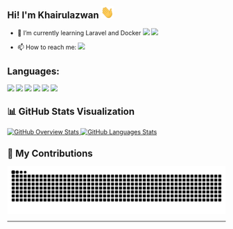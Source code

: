 
<!-- [![Header](https://raw.githubusercontent.com/khairulazwan/khairulazwan/main/readme_header.png "Header")]() -->

## Hi! I'm Khairulazwan <img src="https://raw.githubusercontent.com/mfirdausj/mfirdausj/main/assets/wave.gif" width="30px">

- 🌱 I’m currently learning Laravel and Docker 
<code><img src="https://img.shields.io/badge/Laravel-FF0000?style=for-the-badge&logo=laravel&logoColor=white"></code>
<code><img src="https://img.shields.io/badge/Docker-0000A0?style=for-the-badge&logo=docker&logoColor=white"></code>


- 📫 How to reach me: <code><a href="https://www.linkedin.com/in/mohd-khairulazwan-sulaiman/" target="_blank"><img src="https://img.shields.io/badge/LinkedIn-0077B5?style=for-the-badge&logo=linkedin&logoColor=white"></a></code>

## Languages:
<code><img src="https://img.shields.io/badge/JavaScript-323330?style=for-the-badge&logo=javascript&logoColor=F7DF1E"></code>
<code><img src="https://img.shields.io/badge/Node.js-43853D?style=for-the-badge&logo=node.js&logoColor=white"></code>
<code><img src="https://img.shields.io/badge/C%2B%2B-00599C?style=for-the-badge&logo=c%2B%2B&logoColor=white"></code>
<code><img src="https://img.shields.io/badge/Java-ED8B00?style=for-the-badge&logo=java&logoColor=white"></code>
<code><img src="https://img.shields.io/badge/PHP-777BB4?style=for-the-badge&logo=php&logoColor=white"></code>
<code><img src="https://img.shields.io/badge/Laravel-FF0000?style=for-the-badge&logo=laravel&logoColor=white"></code>


## 📊 GitHub Stats Visualization

<a href="https://github.com/Khairulazwan/github-stats">
  <img src="https://github.com/Khairulazwan/github-stats/blob/master/generated/overview.svg" alt="GitHub Overview Stats">
  <img src="https://github.com/Khairulazwan/github-stats/blob/master/generated/languages.svg" alt="GitHub Languages Stats">
</a>

## 🐍 My Contributions

<div align="center">
  <picture>
    <source media="(prefers-color-scheme: dark)" srcset="https://raw.githubusercontent.com/Khairulazwan/Khairulazwan/output/github-contribution-grid-snake-dark.svg" />
    <source media="(prefers-color-scheme: light)" srcset="https://raw.githubusercontent.com/Khairulazwan/Khairulazwan/output/github-contribution-grid-snake.svg" />
    <img alt="github-snake" src="https://raw.githubusercontent.com/Khairulazwan/Khairulazwan/output/github-contribution-grid-snake.svg" />
  </picture>
</div>

<hr>
<!---
Khairulazwan/Khairulazwan is a ✨ special ✨ repository because its `README.md` (this file) appears on your GitHub profile.
You can click the Preview link to take a look at your changes.
--->
